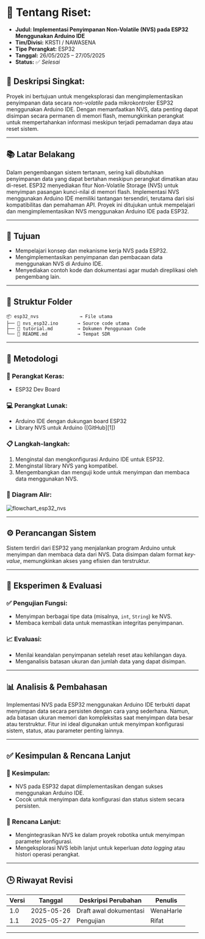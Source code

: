 # **📘 Tentang Riset:**

* **Judul: Implementasi Penyimpanan Non-Volatile (NVS) pada ESP32 Menggunakan Arduino IDE**
* **Tim/Divisi:** KRSTI / NAWASENA
* **Tipe Perangkat:** ESP32
* **Tanggal:** 26/05/2025 – 27/05/2025
* **Status:** ✅ *Selesai*

## **📄 Deskripsi Singkat:**

Proyek ini bertujuan untuk mengeksplorasi dan mengimplementasikan penyimpanan data secara *non-volatile* pada mikrokontroler ESP32 menggunakan Arduino IDE. Dengan memanfaatkan NVS, data penting dapat disimpan secara permanen di memori flash, memungkinkan perangkat untuk mempertahankan informasi meskipun terjadi pemadaman daya atau reset sistem.

---

## 📚 Latar Belakang

Dalam pengembangan sistem tertanam, sering kali dibutuhkan penyimpanan data yang dapat bertahan meskipun perangkat dimatikan atau di-reset. ESP32 menyediakan fitur Non-Volatile Storage (NVS) untuk menyimpan pasangan kunci-nilai di memori flash. Implementasi NVS menggunakan Arduino IDE memiliki tantangan tersendiri, terutama dari sisi kompatibilitas dan pemahaman API. Proyek ini ditujukan untuk mempelajari dan mengimplementasikan NVS menggunakan Arduino IDE pada ESP32.

---

## 🎯 Tujuan

* Mempelajari konsep dan mekanisme kerja NVS pada ESP32.
* Mengimplementasikan penyimpanan dan pembacaan data menggunakan NVS di Arduino IDE.
* Menyediakan contoh kode dan dokumentasi agar mudah direplikasi oleh pengembang lain.

---

## 📁 Struktur Folder

```
📦 esp32_nvs               → File utama
├── 📜 nvs_esp32.ino       → Source code utama
├── 📜 tutorial.md         → Dokumen Penggunaan Code
└── 📜 README.md           → Tempat SDR
```

---

## 🔬 Metodologi

### 🔧 Perangkat Keras:

* ESP32 Dev Board

### 💻 Perangkat Lunak:

* Arduino IDE dengan dukungan board ESP32
* Library NVS untuk Arduino (\[GitHub]\[1])

### 📋 Langkah-langkah:

1. Menginstal dan mengkonfigurasi Arduino IDE untuk ESP32.
2. Menginstal library NVS yang kompatibel.
3. Mengembangkan dan menguji kode untuk menyimpan dan membaca data menggunakan NVS.

### 🧭 Diagram Alir:

![flowchart\_esp32\_nvs](https://github.com/user-attachments/assets/74e29b2c-452e-4fb3-a026-fb38fde6bd05)

---

## ⚙️ Perancangan Sistem

Sistem terdiri dari ESP32 yang menjalankan program Arduino untuk menyimpan dan membaca data dari NVS. Data disimpan dalam format *key-value*, memungkinkan akses yang efisien dan terstruktur.

---

## 🧪 Eksperimen & Evaluasi

### ✅ Pengujian Fungsi:

* Menyimpan berbagai tipe data (misalnya, `int`, `String`) ke NVS.
* Membaca kembali data untuk memastikan integritas penyimpanan.

### 📈 Evaluasi:

* Menilai keandalan penyimpanan setelah reset atau kehilangan daya.
* Menganalisis batasan ukuran dan jumlah data yang dapat disimpan.

---

## 📊 Analisis & Pembahasan

Implementasi NVS pada ESP32 menggunakan Arduino IDE terbukti dapat menyimpan data secara persisten dengan cara yang sederhana. Namun, ada batasan ukuran memori dan kompleksitas saat menyimpan data besar atau terstruktur. Fitur ini ideal digunakan untuk menyimpan konfigurasi sistem, status, atau parameter penting lainnya.

---

## ✅ Kesimpulan & Rencana Lanjut

### 📌 Kesimpulan:

* NVS pada ESP32 dapat diimplementasikan dengan sukses menggunakan Arduino IDE.
* Cocok untuk menyimpan data konfigurasi dan status sistem secara persisten.

### 🚀 Rencana Lanjut:

* Mengintegrasikan NVS ke dalam proyek robotika untuk menyimpan parameter konfigurasi.
* Mengeksplorasi NVS lebih lanjut untuk keperluan *data logging* atau histori operasi perangkat.

---

## 🕒 Riwayat Revisi

| Versi | Tanggal    | Deskripsi Perubahan    | Penulis   |
| ----- | ---------- | ---------------------- | --------- |
| 1.0   | 2025-05-26 | Draft awal dokumentasi | WenaHarle |
| 1.1   | 2025-05-27 | Pengujian              | Rifat     |

---
